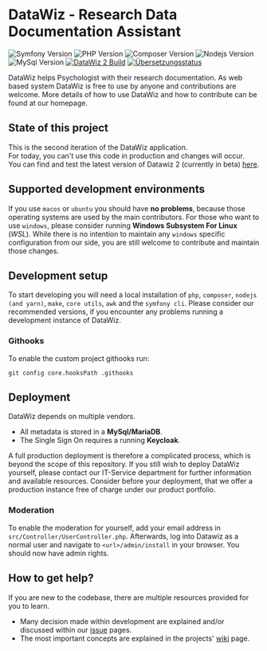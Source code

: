 # DataWiz - Research Data Documentation Assistant

![Symfony Version](https://img.shields.io/badge/Symfony-^6.2-success?logo=symfony&style=flat-square)
![PHP Version](https://img.shields.io/badge/Php-^8.2-informational?logo=PHP&style=flat-square&logoColor=white)
![Composer Version](https://img.shields.io/badge/Composer-^2.0-informational?logo=Composer&style=flat-square&logoColor=white)
![Nodejs Version](https://img.shields.io/badge/Nodejs-18_LTS-informational?logo=node.js&style=flat-square&logoColor=white)
![MySql Version](https://img.shields.io/badge/MySql-8.0-informational?logo=mysql&style=flat-square&logoColor=white)
[![DataWiz 2 Build](https://github.com/leibniz-psychology/datawiz2/actions/workflows/wf-main.yml/badge.svg?branch=master)](https://github.com/leibniz-psychology/datawiz2/actions/workflows/wf-main.yml)
[![Übersetzungsstatus](http://weblate.zpid.de/widgets/datawiz/-/datawiz-2/svg-badge.svg)](http://weblate.zpid.de/engage/datawiz/)

DataWiz helps Psychologist with their research documentation.
As web based system DataWiz is free to use by anyone and contributions are welcome.
More details of how to use DataWiz and how to contribute can be found at our homepage.

## State of this project

This is the second iteration of the DataWiz application. \
For today, you can't use this code in production and changes will occur. \
You can find and test the latest version of Datawiz 2 (currently in beta) [here](https://datawiz2.dev.zpid.de/).

## Supported development environments

If you use `macos` or `ubuntu` you should have __no problems__,
because those operating systems are used by the main contributors.
For those who want to use `windows`, please consider running __Windows Subsystem For Linux__ (_WSL_).
While there is no intention to maintain any `windows` specific configuration from our side,
you are still welcome to contribute and maintain those changes.

## Development setup

To start developing you will need a local installation of
`php`, `composer`, `nodejs (and yarn)`, `make`, `core utils`, `awk` and the `symfony cli`.
Please consider our recommended versions, if you encounter any problems running a development instance of DataWiz.

### Githooks

To enable the custom project githooks run:

```shell
git config core.hooksPath .githooks
```

## Deployment

DataWiz depends on multiple vendors.

- All metadata is stored in a __MySql/MariaDB__.
- The Single Sign On requires a running __Keycloak__.

A full production deployment is therefore a complicated process, which is beyond the scope of this repository.
If you still wish to deploy DataWiz yourself, please contact our IT-Service department for further information and
available resources.
Consider before your deployment, that we offer a production instance free of charge under our product portfolio.

### Moderation

To enable the moderation for yourself, add your email address in `src/Controller/UserController.php`.
Afterwards, log into Datawiz as a normal user and navigate to `<url>/admin/install` in your browser.
You should now have admin rights.

## How to get help?

If you are new to the codebase, there are multiple resources provided for you
to learn.

- Many decision made within development are explained and/or discussed within
  our [issue](https://github.com/leibniz-psychology/datawiz2/issues) pages.
- The most important concepts are explained in the projects'
  [wiki](https://github.com/leibniz-psychology/datawiz2/wiki) page.
